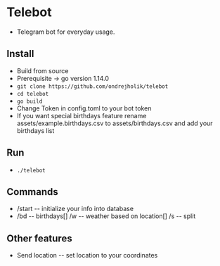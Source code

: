 # Telebot

*   Telegram bot for everyday usage.

## Install

*   Build from source
*   Prerequisite -> go version 1.14.0
*   `git clone https://github.com/ondrejholik/telebot`
*   `cd telebot`
*   `go build`
*   Change Token in config.toml to your bot token
*   If you want special birthdays feature rename assets/example.birthdays.csv to assets/birthdays.csv and add your birthdays list

## Run

*   `./telebot`

## Commands

*   /start -- initialize your info into database
*   /bd -- birthdays\[] /w -- weather based on location\[] /s -- split

## Other features

*   Send location -- set location to your coordinates
